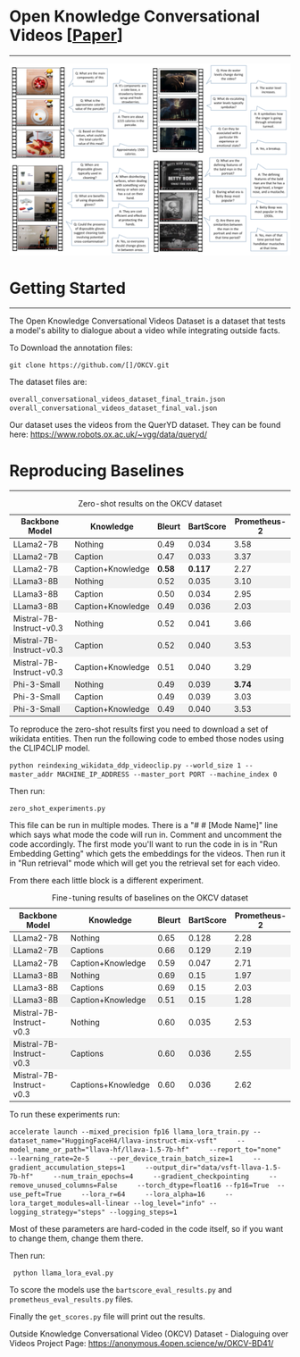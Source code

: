 # Open Knowledge Conversational Videos \[[Paper]()]
***

![image](dataset_example.PNG)


# Getting Started
***
The Open Knowledge Conversational Videos Dataset is a dataset that tests a model's ability to dialogue about a video while integrating outside facts.

To Download the annotation files:
    
    git clone https://github.com/[]/OKCV.git

The dataset files are:
    
    overall_conversational_videos_dataset_final_train.json
    overall_conversational_videos_dataset_final_val.json

Our dataset uses the videos from the QuerYD dataset. They can be found here: https://www.robots.ox.ac.uk/~vgg/data/queryd/

# Reproducing Baselines
***

<table>
    <caption>Zero-shot results on the OKCV dataset</caption>
    <thead>
        <tr>
            <th>Backbone Model</th>
            <th>Knowledge</th>
            <th>Bleurt</th>
            <th>BartScore</th>
            <th>Prometheus-2</th>
        </tr>
    </thead>
    <tbody>
        <tr>
            <td>LLama2-7B</td>
            <td>Nothing</td>
            <td>0.49</td>
            <td>0.034</td>
            <td>3.58</td>
        </tr>
        <tr style="background-color: #f2f2f2;">
            <td>LLama2-7B</td>
            <td>Caption</td>
            <td>0.47</td>
            <td>0.033</td>
            <td>3.37</td>
        </tr>
        <tr>
            <td>LLama2-7B</td>
            <td>Caption+Knowledge</td>
            <td><strong>0.58</strong></td>
            <td><strong>0.117</strong></td>
            <td>2.27</td>
        </tr>
        <tr style="background-color: #f2f2f2;">
            <td>LLama3-8B</td>
            <td>Nothing</td>
            <td>0.52</td>
            <td>0.035</td>
            <td>3.10</td>
        </tr>
        <tr>
            <td>LLama3-8B</td>
            <td>Caption</td>
            <td>0.50</td>
            <td>0.034</td>
            <td>2.95</td>
        </tr>
        <tr style="background-color: #f2f2f2;">
            <td>LLama3-8B</td>
            <td>Caption+Knowledge</td>
            <td>0.49</td>
            <td>0.036</td>
            <td>2.03</td>
        </tr>
        <tr>
            <td>Mistral-7B-Instruct-v0.3</td>
            <td>Nothing</td>
            <td>0.52</td>
            <td>0.041</td>
            <td>3.66</td>
        </tr>
        <tr style="background-color: #f2f2f2;">
            <td>Mistral-7B-Instruct-v0.3</td>
            <td>Caption</td>
            <td>0.52</td>
            <td>0.040</td>
            <td>3.53</td>
        </tr>
        <tr>
            <td>Mistral-7B-Instruct-v0.3</td>
            <td>Caption+Knowledge</td>
            <td>0.51</td>
            <td>0.040</td>
            <td>3.29</td>
        </tr>
        <tr style="background-color: #f2f2f2;">
            <td>Phi-3-Small</td>
            <td>Nothing</td>
            <td>0.49</td>
            <td>0.039</td>
            <td><strong>3.74</strong></td>
        </tr>
        <tr>
            <td>Phi-3-Small</td>
            <td>Caption</td>
            <td>0.49</td>
            <td>0.039</td>
            <td>3.03</td>
        </tr>
        <tr style="background-color: #f2f2f2;">
            <td>Phi-3-Small</td>
            <td>Caption+Knowledge</td>
            <td>0.49</td>
            <td>0.040</td>
            <td>3.53</td>
        </tr>
    </tbody>
</table>

To reproduce the zero-shot results first you need to download a set of wikidata entities.
Then run the following code to embed those nodes using the CLIP4CLIP model.

    python reindexing_wikidata_ddp_videoclip.py --world_size 1 --master_addr MACHINE_IP_ADDRESS --master_port PORT --machine_index 0

Then run:

    zero_shot_experiments.py

This file can be run in multiple modes. There is a "# # [Mode Name]" line which says what mode the code will run in. Comment and uncomment the code accordingly.
The first mode you'll want to run the code in is in "Run Embedding Getting" which gets the embeddings for the videos.
Then run it in "Run retrieval" mode which will get you the retrieval set for each video.

From there each little block is a different experiment.

<table>
    <caption>Fine-tuning results of baselines on the OKCV dataset</caption>
    <thead>
        <tr>
            <th>Backbone Model</th>
            <th>Knowledge</th>
            <th>Bleurt</th>
            <th>BartScore</th>
            <th>Prometheus-2</th>
        </tr>
    </thead>
    <tbody>
        <tr>
            <td>LLama2-7B</td>
            <td>Nothing</td>
            <td>0.65</td>
            <td>0.128</td>
            <td>2.28</td>
        </tr>
        <tr style="background-color: #f2f2f2;">
            <td>LLama2-7B</td>
            <td>Captions</td>
            <td>0.66</td>
            <td>0.129</td>
            <td>2.19</td>
        </tr>
        <tr>
            <td>LLama2-7B</td>
            <td>Caption+Knowledge</td>
            <td>0.59</td>
            <td>0.047</td>
            <td>2.71</td>
        </tr>
        <tr style="background-color: #f2f2f2;">
            <td>LLama3-8B</td>
            <td>Nothing</td>
            <td>0.69</td>
            <td>0.15</td>
            <td>1.97</td>
        </tr>
        <tr>
            <td>LLama3-8B</td>
            <td>Captions</td>
            <td>0.69</td>
            <td>0.15</td>
            <td>2.03</td>
        </tr>
        <tr style="background-color: #f2f2f2;">
            <td>LLama3-8B</td>
            <td>Caption+Knowledge</td>
            <td>0.51</td>
            <td>0.15</td>
            <td>1.28</td>
        </tr>
        <tr>
            <td>Mistral-7B-Instruct-v0.3</td>
            <td>Nothing</td>
            <td>0.60</td>
            <td>0.035</td>
            <td>2.53</td>
        </tr>
        <tr style="background-color: #f2f2f2;">
            <td>Mistral-7B-Instruct-v0.3</td>
            <td>Captions</td>
            <td>0.60</td>
            <td>0.036</td>
            <td>2.55</td>
        </tr>
        <tr>
            <td>Mistral-7B-Instruct-v0.3</td>
            <td>Captions+Knowledge</td>
            <td>0.60</td>
            <td>0.036</td>
            <td>2.62</td>
        </tr>
    </tbody>
</table>

To run these experiments run:

    accelerate launch --mixed_precision fp16 llama_lora_train.py --dataset_name="HuggingFaceH4/llava-instruct-mix-vsft"     --model_name_or_path="llava-hf/llava-1.5-7b-hf"     --report_to="none"     --learning_rate=2e-5     --per_device_train_batch_size=1     --gradient_accumulation_steps=1     --output_dir="data/vsft-llava-1.5-7b-hf"     --num_train_epochs=4     --gradient_checkpointing     --remove_unused_columns=False     --torch_dtype=float16 --fp16=True  --use_peft=True     --lora_r=64     --lora_alpha=16     --lora_target_modules=all-linear --log_level="info" --logging_strategy="steps" --logging_steps=1

Most of these parameters are hard-coded in the code itself, so if you want to change them, change them there.

Then run:

     python llama_lora_eval.py


To score the models use the `bartscore_eval_results.py` and `prometheus_eval_results.py` files.

Finally the `get_scores.py` file will print out the results.




Outside Knowledge Conversational Video (OKCV) Dataset - Dialoguing over Videos
Project Page: https://anonymous.4open.science/w/OKCV-BD41/
